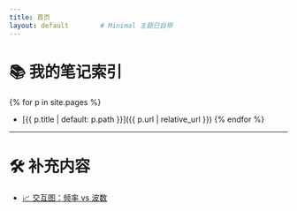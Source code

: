 ```yaml
---
title: 首页
layout: default        # Minimal 主题已自带
---
```


# 📚 我的笔记索引

{% for p in site.pages %}
* [{{ p.title | default: p.path }}]({{ p.url | relative_url }})
{% endfor %}

---

# 🛠️ 补充内容

- [📈 交互图：频率 vs 波数](plot/index.html)

